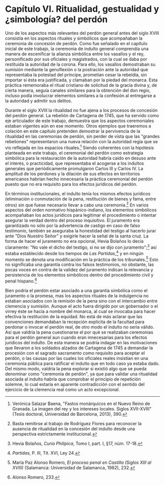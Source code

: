 Capítulo VI. Ritualidad, gestualidad y ¿simbología? del perdón
==============================================================

Uno de los aspectos más relevantes del perdón general antes del siglo
XVIII consistía en los aspectos rituales y simbólicos que acompañaban la
ceremonia de concesión de perdón. Como fue señalado en el capítulo
inicial de este trabajo, la ceremonia de indulto general comprendía una
manera de escenificar la alianza simbólica entre los vasallos y el rey,
personificado por sus oficiales y magistrados, con la cual se daba por
restituida la autoridad de la corona. Para ello, los vasallos
demostraban su sumisión mediante la genuflexión o la postración ante la
autoridad que representaba la potestad del príncipe, prometían cesar la
rebeldía, sin importar si ésta era justificada, y clamaban por la piedad
del monarca. Esta práctica rememoraba el ritual cristiano de solicitud
de la gracia divina y, de cierta manera, seguía canales similares para
la obtención del don regio, incluso podía involucrar elementos similares
a la confesión al entregarse a la autoridad y admitir sus delitos.

Durante el siglo XVIII la ritualidad no fue ajena a los procesos de
concesión del perdón general. La rebelión de Cartagena de 1745, que ha
servido como eje articulador de este trabajo, demuestra que los aspectos
ceremoniales estaban vigentes aún en ese momento. Otros ejemplos que
traeremos a colación en este capítulo pretenden demostrar la pervivencia
de la ritualidad en las ceremonias de perdón, sin perder de vista que
las "grandes rebeliones" representaron una nueva relación con la
autoridad regia que se vio reflejada en los espacios rituales.[^1]
Siendo coherentes con la hipótesis planteada en este trabajo, el
ceremonial del perdón como estrategia simbólica para la restauración de
la autoridad habría caído en desuso ante el interés, o practicidad, que
representaba el acogerse a los indultos generales que periódicamente
promulgaron Carlos III y Carlos IV. La amplitud de los perdones y la
dilación de sus efectos en territorios americanos habrían hecho
innecesaria la práctica ceremonial del perdón puesto que no era
requisito para los efectos jurídicos del perdón.

En términos institucionales, el indulto tenía los mismos efectos
jurídicos (eliminación o conmutación de la pena, restitución de bienes y
fama, entre otros) sin que fuese necesario llevar a cabo una
ceremonia.[^2] En varios aspectos del orden normativo hispánico-indiano,
los elementos simbólicos acompañaban los actos jurídicos para legitimar
el procedimiento o intentar asegurar la verdad dentro del proceso
inquisitivo. El juramento era garantizado no sólo por la advertencia de
castigo en caso de falso testimonio, también se aseguraba la honestidad
del testigo al hacerlo jurar ante "Dios Nuestro Señor" y exigirle hacer
la señal de la santa cruz. La forma de hacer el juramento no era
opcional, Hevia Bolaños lo decía claramente: "No vale el dicho del
testigo, si no se dijo con juramento";[^3] así estaba establecido desde
los tiempos de *Las Partidas*,[^4] y en ningún momento se denota una
modificación en la práctica de los tribunales.[^5] Esto no significaba
una garantía contra los falsos testimonios, no obstante, las pocas voces
en contra de la validez del juramento indican la relevancia y
persistencia de los elementos simbólicos dentro del procedimiento civil
y penal hispano.[^6]

Bien podría el perdón estar asociado a una garantía simbólica como el
juramento o la promesa, mas los aspectos rituales de la indulgencia no
estaban asociados con la remisión de la pena sino con el intercambio
entre clemencia y sumisión. Aunque el acto fuera dirigido por un
gobernador o el virrey éste se hacía a nombre del monarca, al cual se
invocaba para hacer efectiva la restitución de la equidad. No está de
más aclarar que las convenciones demandaban la recepción explícita de la
facultad para perdonar o invocar el perdón real, de otro modo el indulto
no sería válido. Así que valdría la pena cuestionarse el por qué se
realizaban ceremonias para el perdón general aun cuando eran
innecesarias para los efectos jurídicos del indulto. De esta manera se
podría indagar en las motivaciones que llevaron a los soldados alzados
de Cartagena de 1745 a demandar la procesión con el sagrado sacramento
como requisito para aceptar el perdón, o las causas por las cuales los
oficiales reales insistían en una ceremonia pública para ratificar el
indulto que en todo caso ya estaba dado. Del mismo modo, valdría la pena
explorar si existió algo que se pueda denominar como "ceremonia de
perdón", ya que para validar una ritualidad asociada al indulto habría
que comprobar el principio de repetición solemne, lo cual estaría en
aparente contradicción con el sentido del ejercicio de la clemencia real
como un acto excepcional.

[^1]: Verónica Salazar Baena, "Fastos monárquicos en el Nuevo Reino de
    Granada. La imagen del rey y los intereses locales. Siglos
    XVII-XVIII" (Tesis doctoral, Universidad de Barcelona, 2013), 390.

[^2]: Basta remitirse al trabajo de Rodríguez Flores para reconocer la
    ausencia de ritualidad en la concesión del indulto desde una
    perspectiva estrictamente institucional.

[^3]: Hevia Bolaños, *Curia Philipica*, Tomo I, part. I, §17, núm.
    17-18.

[^4]: *Partidas*, P. III, Tít. XVI, Ley 24.

[^5]: María Paz Alonso Romero, *El proceso penal en Castilla (Siglos
    XIII al XVIII)* (Salamanca: Universidad de Salamanca, 1982), 232.

[^6]: Alonso Romero, 233.
